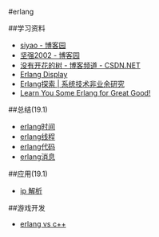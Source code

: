 #erlang

##学习资料
* [siyao - 博客园](http://www.cnblogs.com/zhengsyao)
* [坚强2002 - 博客园](http://www.cnblogs.com/me-sa/)
* [没有开花的树 - 博客频道 - CSDN.NET](http://blog.csdn.net/mycwq)
* [Erlang Display](http://erlangdisplay.iteye.com/)
* [Erlang探索 | 系统技术非业余研究](http://blog.yufeng.info/archives/category/erlang)
* [Learn You Some Erlang for Great Good!](http://learnyousomeerlang.com/introduction#about-this-tutorial)

##总结(19.1)
* [erlang时间](./doc/sum_erlang_time.md)
* [erlang线程](./doc/sum_erlang_thread.md)
* [erlang代码](./doc/sum_erlang_code.md)
* [erlang消息](./doc/sum_erlang_message_queue.md)

##应用(19.1)
* [ip 解析](./ip_data)

##游戏开发
* [erlang vs c++](./doc/sum_game_erlang_vs_cpp.md)
